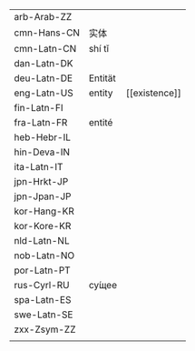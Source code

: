 | | | |
|-|-|-|
| arb-Arab-ZZ |  |  |
| cmn-Hans-CN | 实体 |  |
| cmn-Latn-CN | shí tǐ |  |
| dan-Latn-DK |  |  |
| deu-Latn-DE | Entität |  |
| eng-Latn-US | entity | [[existence]] |
| fin-Latn-FI |  |  |
| fra-Latn-FR | entité |  |
| heb-Hebr-IL |  |  |
| hin-Deva-IN |  |  |
| ita-Latn-IT |  |  |
| jpn-Hrkt-JP |  |  |
| jpn-Jpan-JP |  |  |
| kor-Hang-KR |  |  |
| kor-Kore-KR |  |  |
| nld-Latn-NL |  |  |
| nob-Latn-NO |  |  |
| por-Latn-PT |  |  |
| rus-Cyrl-RU | су́щее |  |
| spa-Latn-ES |  |  |
| swe-Latn-SE |  |  |
| zxx-Zsym-ZZ |  |  |
|  |  |  |